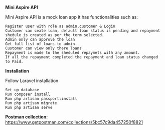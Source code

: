 **Mini Aspire API**

Mini Aspire API is a mock loan app it has functionalities such as:

    Register user with role as admin,customer & Login
    Customer can ceate loan, default loan status is pending and repayment shedule is created as per the term selected.
    Admin only can approve the loan
    Get full list of loans to admin
    Customer can view only there loans
    Repayment is made to the sheduled repaymets with any amount.
    If all the repayment completed the repayment and loan status changed to Paid.

**Installation**

Follow Laravel installation.

    Set up database
    Run composer install
    Run php artisan passport:install
    Run php artisan migrate
    Run php artisan serve

**Postman collection:** 
https://www.getpostman.com/collections/5bc57c9da457250f8821
